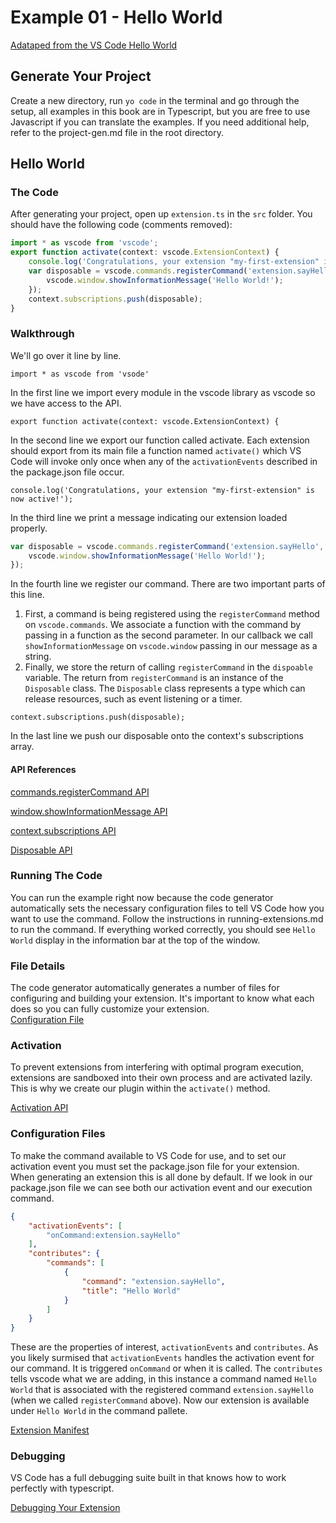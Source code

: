# Example 01 - Hello World

[Adataped from the VS Code Hello World](https://code.visualstudio.com/docs/extensions/example-hello-world)

## Generate Your Project

Create a new directory, run `yo code` in the terminal and go through the setup,
all examples in this book are in Typescript, but you are free to use Javascript
if you can translate the examples. If you need additional help, refer to the
project-gen.md file in the root directory.

## Hello World

### The Code

After generating your project, open up `extension.ts` in the `src` folder. You
should have the following code (comments removed):

```typescript
import * as vscode from 'vscode';
export function activate(context: vscode.ExtensionContext) {
    console.log('Congratulations, your extension "my-first-extension" is now active!');
    var disposable = vscode.commands.registerCommand('extension.sayHello', () => {
        vscode.window.showInformationMessage('Hello World!');
    });
    context.subscriptions.push(disposable);
}
```

### Walkthrough

We'll go over it line by line.

`import * as vscode from 'vsode'`

In the first line we import every module in the vscode library as vscode so we
have access to the API.

`export function activate(context: vscode.ExtensionContext) {`

In the second line we export our function called activate. Each extension should
export from its main file a function named `activate()` which VS Code will
invoke only once when any of the `activationEvents` described in the
package.json file occur.

`console.log('Congratulations, your extension "my-first-extension" is now active!');`

In the third line we print a message indicating our extension loaded properly.

```typescript
var disposable = vscode.commands.registerCommand('extension.sayHello', () => {
    vscode.window.showInformationMessage('Hello World!');
});
```

In the fourth line we register our command. There are two important parts of
this line.

1. First, a command is being registered using the `registerCommand`
method on `vscode.commands`. We associate a function with the command by passing
in a function as the second parameter. In our callback we call
`showInformationMessage` on `vscode.window` passing in our message as a string.
2. Finally, we store the return of calling `registerCommand` in the `dispoable`
variable. The return from `registerCommand` is an instance of the `Disposable`
class. The `Disposable` class represents a type which can release resources,
such as event listening or a timer.

`context.subscriptions.push(disposable);`

In the last line we push our disposable onto the context's subscriptions array.

#### API References

[commands.registerCommand API](https://code.visualstudio.com/docs/extensionAPI/vscode-api#commands.registerCommand)

[window.showInformationMessage API](https://code.visualstudio.com/docs/extensionAPI/vscode-api#window.showInformationMessage)

[context.subscriptions API](https://code.visualstudio.com/docs/extensionAPI/vscode-api#ExtensionContext.subscriptions)

[Disposable API](https://code.visualstudio.com/docs/extensionAPI/vscode-api#Disposable)

### Running The Code

You can run the example right now because the code generator automatically
sets the necessary configuration files to tell VS Code how you want to use
the command. Follow the instructions in running-extensions.md to run the
command. If everything worked correctly, you should see `Hello World` display
in the information bar at the top of the window.

### File Details

The code generator automatically generates a number of files for configuring
and building your extension. It's important to know what each does so you
can fully customize your extension.\
[Configuration File](https://code.visualstudio.com/docs/extensions/example-hello-world#_miscellaneous-files)

### Activation

To prevent extensions from interfering with optimal program execution,
extensions are sandboxed into their own process and are activated lazily. This
is why we create our plugin within the `activate()` method.

[Activation API](https://code.visualstudio.com/docs/extensions/example-hello-world#_extension-activation)

### Configuration Files

To make the command available to VS Code for use, and to set our activation 
event you must set the package.json file for your extension. When
generating an extension this is all done by default. If we look in our
package.json file we can see both our activation event and our execution
command.

```json
{
    "activationEvents": [
        "onCommand:extension.sayHello"
    ],
    "contributes": {
        "commands": [
            {
                "command": "extension.sayHello",
                "title": "Hello World"
            }
        ]
    }
}
```

These are the properties of interest, `activationEvents` and `contributes`. As
you likely surmised that `activationEvents` handles the activation event
for our command. It is triggered `onCommand` or when it is called. The
`contributes` tells vscode what we are adding, in this instance a command named
`Hello World` that is associated with the registered command
`extension.sayHello` (when we called `registerCommand` above). Now our
extension is available under `Hello World` in the command pallete.

[Extension Manifest](https://code.visualstudio.com/docs/extensions/example-hello-world#_the-extension-manifest-packagejson)

### Debugging

VS Code has a full debugging suite built in that knows how to work perfectly
with typescript.

[Debugging Your Extension](https://code.visualstudio.com/docs/extensions/example-hello-world#_debugging-your-extension)
